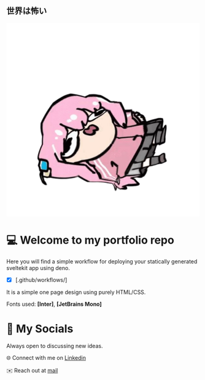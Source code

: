 ## 世界は怖い

![Bocchi](https://raw.githubusercontent.com/ashrv12/portfolio/refs/heads/main/src/lib/assets/bocchi-transparent.png)

# 💻 Welcome to my portfolio repo

Here you will find a simple workflow for deploying your statically generated sveltekit app using deno.

- [x] [.github/workflows/]

It is a simple one page design using purely HTML/CSS.

Fonts used: **[Inter]**, **[JetBrains Mono]**

# 👋 My Socials

Always open to discussing new ideas.

🌐 Connect with me on [Linkedin](https://www.linkedin.com/in/ariyashiravb/)

✉️ Reach out at [mail](bshirav@gmail.com)
